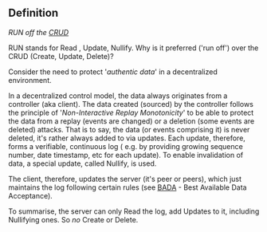 ## Definition

_RUN off the [CRUD](https://weboftrust.github.io/WOT-terms/docs/glossary/CRUD)_ 

RUN stands for Read , Update,  Nullify. Why is it preferred ('run off') over the CRUD (Create, Update, Delete)?

Consider the need to protect '_authentic data_' in a decentralized environment.

In a decentralized control model, the data always originates from a controller (aka client). The data created (sourced) by the controller follows the principle of '_Non-Interactive Replay Monotonicity_' to be able to protect the data from a replay (events are changed) or a deletion (some events are deleted) attacks. That is to say, the data (or events comprising it) is never deleted, it's rather always added to via updates. Each update, therefore, forms a verifiable, continuous log ( e.g. by providing growing sequence number, date timestamp, etc for each update). To enable invalidation of data, a special update, called Nullify, is used.

The client, therefore, updates the server (it's peer or peers), which just maintains the log following certain rules (see [BADA](https://weboftrust.github.io/WOT-terms/docs/glossary/best-available-data-acceptance-mechanism) - Best Available Data Acceptance).

To summarise, the server can only Read the log, add Updates to it, including Nullifying ones. So *no* Create or Delete.
